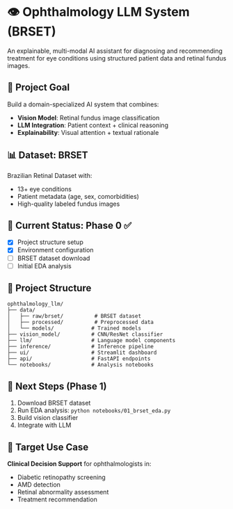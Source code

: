 # 👁️ Ophthalmology LLM System (BRSET)

An explainable, multi-modal AI assistant for diagnosing and recommending treatment for eye conditions using structured patient data and retinal fundus images.

## 🎯 Project Goal
Build a domain-specialized AI system that combines:
- **Vision Model**: Retinal fundus image classification
- **LLM Integration**: Patient context + clinical reasoning
- **Explainability**: Visual attention + textual rationale

## 📊 Dataset: BRSET
Brazilian Retinal Dataset with:
- 13+ eye conditions
- Patient metadata (age, sex, comorbidities)
- High-quality labeled fundus images

## 🚀 Current Status: Phase 0 ✅
- [x] Project structure setup
- [x] Environment configuration
- [ ] BRSET dataset download
- [ ] Initial EDA analysis

## 📁 Project Structure
```
ophthalmology_llm/
├── data/
│   ├── raw/brset/          # BRSET dataset
│   ├── processed/          # Preprocessed data
│   └── models/            # Trained models
├── vision_model/          # CNN/ResNet classifier
├── llm/                   # Language model components
├── inference/             # Inference pipeline
├── ui/                    # Streamlit dashboard
├── api/                   # FastAPI endpoints
└── notebooks/             # Analysis notebooks
```

## 🔄 Next Steps (Phase 1)
1. Download BRSET dataset
2. Run EDA analysis: `python notebooks/01_brset_eda.py`
3. Build vision classifier
4. Integrate with LLM

## 🏥 Target Use Case
**Clinical Decision Support** for ophthalmologists in:
- Diabetic retinopathy screening
- AMD detection
- Retinal abnormality assessment
- Treatment recommendation
